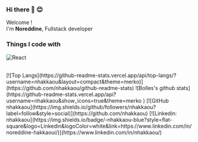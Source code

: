 ### Hi there 👋 😊
<p>Welcome !</br> I'm <strong>Noreddine</strong>, Fullstack developer 
<h3>Things I code with</h3>
<p>
  <img alt="React" src="https://upload.wikimedia.org/wikipedia/commons/thumb/a/a7/React-icon.svg/1024px-React-icon.svg.png" />
</p>
<br>
[![Top Langs](https://github-readme-stats.vercel.app/api/top-langs/?username=nhakkaou&layout=compact&theme=merko)](https://github.com/nhakkaou/github-readme-stats)
![Bolles's github stats](https://github-readme-stats.vercel.app/api?username=nhakkaou&show_icons=true&theme=merko )
[![GitHub nhakkaou](https://img.shields.io/github/followers/nhakkaou?label=follow&style=social)](https://github.com/nhakkaou)
[![Linkedin: nhakkaou](https://img.shields.io/badge/-nhakkaou-blue?style=flat-square&logo=Linkedin&logoColor=white&link=https://www.linkedin.com/in/noreddine-hakkaoui/)](https://www.linkedin.com/in/nhakkaou/)

<!--
**nhakkaou/nhakkaou** is a ✨ _special_ ✨ repository because its `README.md` (this file) appears on your GitHub profile.

Here are some ideas to get you started:
- 🔭 I’m currently working on ...
- 🌱 I’m currently learning ...
- 👯 I’m looking to collaborate on ...
- 🤔 I’m looking for help with ...
- 💬 Ask me about ...
- 📫 How to reach me: ...
- 😄 Pronouns: ...
- ⚡ Fun fact: ...
-->
